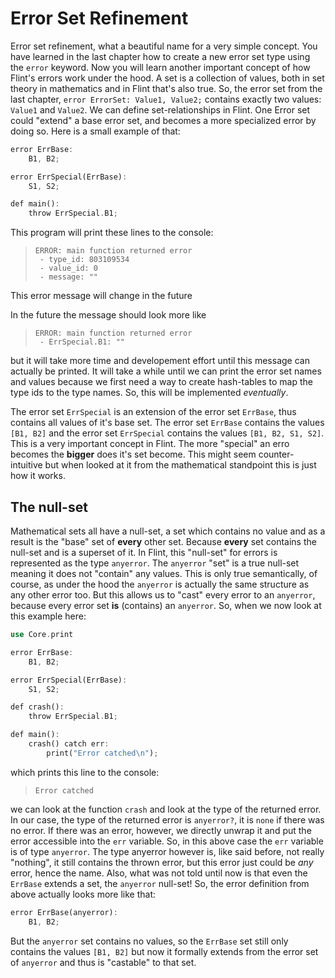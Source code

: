 # Error Set Refinement

Error set refinement, what a beautiful name for a very simple concept. You have learned in the last chapter how to create a new error set type using the `error` keyword. Now you will learn another important concept of how Flint's errors work under the hood. A set is a collection of values, both in set theory in mathematics and in Flint that's also true. So, the error set from the last chapter, `error ErrorSet: Value1, Value2;` contains exactly two values: `Value1` and `Value2`.
We can define set-relationships in Flint. One Error set could "extend" a base error set, and becomes a more specialized error by doing so. Here is a small example of that:

```rs
error ErrBase:
	B1, B2;

error ErrSpecial(ErrBase):
	S1, S2;

def main():
	throw ErrSpecial.B1;
```

This program will print these lines to the console:

> ```
> ERROR: main function returned error
>  - type_id: 803109534
>  - value_id: 0
>  - message: ""
> ```

<div class="warning">

This error message will change in the future

In the future the message should look more like
> ```
> ERROR: main function returned error
>  - ErrSpecial.B1: ""
> ```
but it will take more time and developement effort until this message can actually be printed. It will take a while until we can print the error set names and values because we first need a way to create hash-tables to map the type ids to the type names. So, this will be implemented *eventually*.

</div>

The error set `ErrSpecial` is an extension of the error set `ErrBase`, thus contains all values of it's base set. The error set `ErrBase` contains the values `[B1, B2]` and the error set `ErrSpecial` contains the values `[B1, B2, S1, S2]`. This is a very important concept in Flint. The more "special" an erro becomes the **bigger** does it's set become. This might seem counter-intuitive but when looked at it from the mathematical standpoint this is just how it works.

## The null-set

Mathematical sets all have a null-set, a set which contains no value and as a result is the "base" set of **every** other set. Because **every** set contains the null-set and is a superset of it. In Flint, this "null-set" for errors is represented as the type `anyerror`. The `anyerror` "set" is a true null-set meaning it does not "contain" any values. This is only true semantically, of course, as under the hood the `anyerror` is actually the same structure as any other error too. But this allows us to "cast" every error to an `anyerror`, because every error set **is** (contains) an `anyerror`. So, when we now look at this example here:

```rs
use Core.print

error ErrBase:
	B1, B2;

error ErrSpecial(ErrBase):
	S1, S2;

def crash():
	throw ErrSpecial.B1;

def main():
	crash() catch err:
		print("Error catched\n");
```

which prints this line to the console:

> ```
> Error catched
> ```

we can look at the function `crash` and look at the type of the returned error. In our case, the type of the returned error is `anyerror?`, it is `none` if there was no error. If there was an error, however, we directly unwrap it and put the error accessible into the `err` variable. So, in this above case the `err` variable is of type `anyerror`. The type anyerror however is, like said before, not really "nothing", it still contains the thrown error, but this error just could be _any_ error, hence the name.
Also, what was not told until now is that even the `ErrBase` extends a set, the `anyerror` null-set! So, the error definition from above actually looks more like that:

```rs
error ErrBase(anyerror):
	B1, B2;
```

But the `anyerror` set contains no values, so the `ErrBase` set still only contains the values `[B1, B2]` but now it formally extends from the error set of `anyerror` and thus is "castable" to that set.
